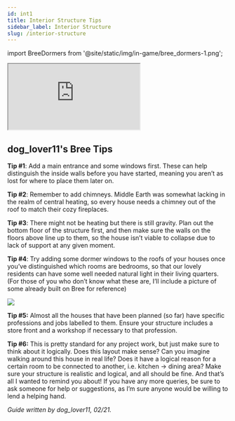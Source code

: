 ```yaml
---
id: int1
title: Interior Structure Tips
sidebar_label: Interior Structure
slug: /interior-structure
---
```


import BreeDormers from '@site/static/img/in-game/bree_dormers-1.png';

<div class="video-container"><iframe src="https://www.youtube.com/embed/M8TnUJRvEto"></iframe></div>

## dog_lover11's Bree Tips

**Tip #1**:
Add a main entrance and some windows first. These can help distinguish the inside walls before you have started, meaning you aren’t as lost for where to place them later on.


**Tip #2**:
Remember to add chimneys. Middle Earth was somewhat lacking in the realm of central heating, so every house needs a chimney out of the roof to match their cozy fireplaces.


**Tip #3**:
There might not be heating but there is still gravity. Plan out the bottom floor of the structure first, and then make sure the walls on the floors above line up to them, so the house isn’t viable to collapse due to lack of support at any given moment.


**Tip #4**:
Try adding some dormer windows to the roofs of your houses once you’ve distinguished which rooms are bedrooms, so that our lovely residents can have some well needed natural light in their living quarters.
(For those of you who don’t know what these are, I’ll include a picture of some already built on Bree for reference)

<img src={BreeDormers} />

**Tip #5:**
Almost all the houses that have been planned (so far) have specific professions and jobs labelled to them. Ensure your structure includes a store front and a workshop if necessary to that profession.


**Tip #6:**
This is pretty standard for any project work, but just make sure to think about it logically. Does this layout make sense? Can you imagine walking around this house in real life? Does it have a logical reason for a certain room to be connected to another, i.e. kitchen → dining area? Make sure your structure is realistic and logical, and all should be fine.
And that’s all I wanted to remind you about! If you have any more queries, be sure to ask someone for help or suggestions, as I’m sure anyone would be willing to lend a helping hand.

*Guide written by dog_lover11, 02/21.*